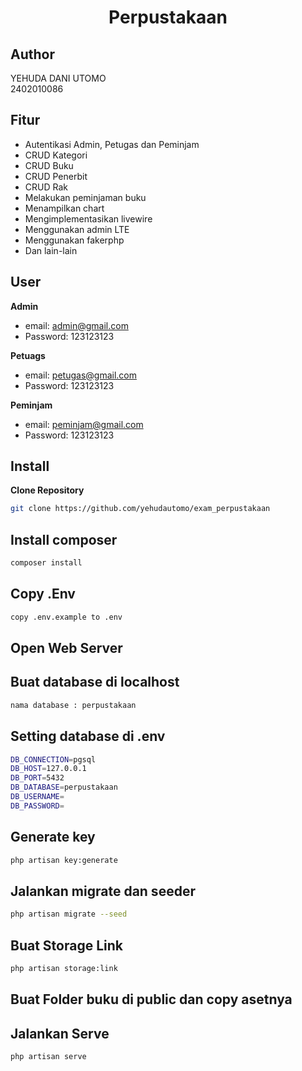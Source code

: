<h1 align="center">Perpustakaan</h1>

## Author
YEHUDA DANI UTOMO \
2402010086

## Fitur 

- Autentikasi Admin, Petugas dan Peminjam
- CRUD Kategori
- CRUD Buku
- CRUD Penerbit
- CRUD Rak
- Melakukan peminjaman buku
- Menampilkan chart
- Mengimplementasikan livewire
- Menggunakan admin LTE
- Menggunakan fakerphp
- Dan lain-lain

## User

**Admin**

- email: admin@gmail.com
- Password: 123123123

**Petuags**

- email: petugas@gmail.com
- Password: 123123123

**Peminjam**

- email: peminjam@gmail.com
- Password: 123123123

## Install

**Clone Repository**

```bash
git clone https://github.com/yehudautomo/exam_perpustakaan
```

## Install composer

```bash
composer install
```

## Copy .Env

```bash
copy .env.example to .env
```

## Open Web Server


## Buat database di localhost 

```bash
nama database : perpustakaan
```

## Setting database di .env

```bash
DB_CONNECTION=pgsql
DB_HOST=127.0.0.1
DB_PORT=5432
DB_DATABASE=perpustakaan
DB_USERNAME=
DB_PASSWORD=
```

## Generate key

```bash
php artisan key:generate
```

## Jalankan migrate dan seeder

```bash
php artisan migrate --seed
```

## Buat Storage Link

```bash
php artisan storage:link
```

## Buat Folder buku di public dan copy asetnya


## Jalankan Serve

```bash
php artisan serve
```
